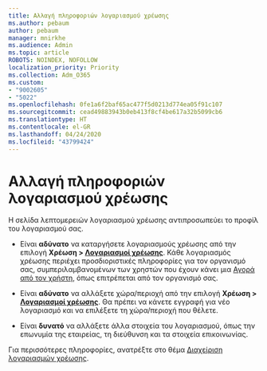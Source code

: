 ```yaml
---
title: Αλλαγή πληροφοριών λογαριασμού χρέωσης
ms.author: pebaum
author: pebaum
manager: mnirkhe
ms.audience: Admin
ms.topic: article
ROBOTS: NOINDEX, NOFOLLOW
localization_priority: Priority
ms.collection: Adm_O365
ms.custom:
- "9002605"
- "5022"
ms.openlocfilehash: 0fe1a6f2baf65ac477f5d0213d774ea05f91c107
ms.sourcegitcommit: cead49883943b0eb413f8cf4be617a32b5099cb6
ms.translationtype: HT
ms.contentlocale: el-GR
ms.lasthandoff: 04/24/2020
ms.locfileid: "43799424"
---
```

# <a name="change-billing-account-information"></a>Αλλαγή πληροφοριών λογαριασμού χρέωσης

Η σελίδα λεπτομερειών λογαριασμού χρέωσης αντιπροσωπεύει το προφίλ του λογαριασμού σας.

- Είναι **αδύνατο** να καταργήσετε λογαριασμούς χρέωσης από την επιλογή **Χρέωση > [Λογαριασμοί χρέωσης](https://go.microsoft.com/fwlink/p/?linkid=2084771)**. Κάθε λογαριασμός χρέωσης περιέχει προσδιοριστικές πληροφορίες για τον οργανισμό σας, συμπεριλαμβανομένων των χρηστών που έχουν κάνει μια [Αγορά από τον χρήστη](https://docs.microsoft.com/microsoft-365/commerce/subscriptions/manage-self-service-purchases-admins), όπως επιτρέπεται από τον οργανισμό σας. 

- Είναι **αδύνατο** να αλλάξετε χώρα/περιοχή από την επιλογή **Χρέωση > [Λογαριασμοί χρέωσης](https://go.microsoft.com/fwlink/p/?linkid=2084771)**. Θα πρέπει να κάνετε εγγραφή για νέο λογαριασμό και να επιλέξετε τη χώρα/περιοχή που θέλετε. 

- Είναι **δυνατό** να αλλάξετε άλλα στοιχεία του λογαριασμού, όπως την επωνυμία της εταιρείας, τη διεύθυνση και τα στοιχεία επικοινωνίας. 

Για περισσότερες πληροφορίες, ανατρέξτε στο θέμα [Διαχείριση λογαριασμών χρέωσης](https://docs.microsoft.com/microsoft-365/commerce/manage-billing-accounts). 
